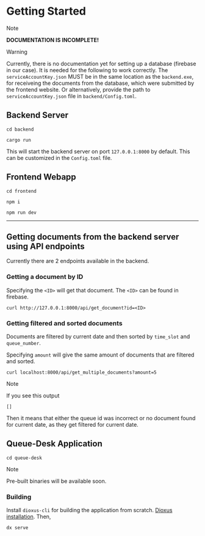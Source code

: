 # Getting Started

> [!NOTE]
> **DOCUMENTATION IS INCOMPLETE!**

> [!WARNING]
> Currently, there is no documentation yet for setting up a database (firebase in our case). It is needed for the following to work correctly.
> The `serviceAccountKey.json` MUST be in the same location as the `backend.exe`, for receiveing the documents from the database, which were
> submitted by the frontend website. Or alternatively, provide the path to `serviceAccountKey.json` file in `backend/Config.toml`.

## Backend Server
```
cd backend
```

```
cargo run
```

This will start the backend server on port  `127.0.0.1:8000` by default. This can be customized in the `Config.toml` file.

## Frontend Webapp
```
cd frontend
```

```
npm i
```

```
npm run dev
```

---

## Getting documents from the backend server using API endpoints
Currently there are 2 endpoints available in the backend.

### Getting a document by ID
Specifying the `<ID>` will get that document. The `<ID>` can be found in firebase.

```
curl http://127.0.0.1:8000/api/get_document?id=<ID>
```

### Getting filtered and sorted documents
Documents are filtered by current date and then sorted by `time_slot` and `queue_number`.

Specifying `amount` will give the same amount of documents that are filtered and sorted.

```
curl localhost:8000/api/get_multiple_documents?amount=5
```

> [!NOTE]
> If you see this output
> ```
> []
> ```
> Then it means that either the queue id was incorrect or no document found for current date, as they get filtered for current date. 

## Queue-Desk Application
```
cd queue-desk
```

> [!NOTE]
> Pre-built binaries will be available soon.

### Building
Install `dioxus-cli` for building the application from scratch. [Dioxus installation](https://dioxuslabs.com/learn/0.6/getting_started/#install-the-dioxus-cli). Then,

```
dx serve
```

